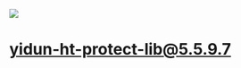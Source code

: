 [![](https://jitpack.io/v/LnpUpmQ/yidun-ht-protect-lib.svg)](https://jitpack.io/#LnpUpmQ/yidun-ht-protect-lib)

# yidun-ht-protect-lib@5.5.9.7
